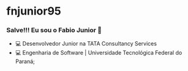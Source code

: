 # fnjunior95

### Salve!!! Eu sou o Fabio Junior 👋


- 💻 Desenvolvedor Junior na TATA Consultancy Services 
- 💻 Engenharia de Software | Universidade Tecnológica Federal do Paraná;


